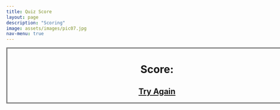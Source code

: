 ```yaml
---
title: Quiz Score
layout: page
description: "Scoring"
image: assets/images/pic07.jpg
nav-menu: true
---
```


<script>
    displayScore = localStorage.getItem("finalScore");
    console.log(displayScore)
</script>

<style>
    .boxed {
        width:800px;
        margin: auto;
        border: 3px solid grey;
    }

    h1 {
        text-align: center;
    }

    h2 {
        text-align: center;
        color: blue;
    }

</style>

<div class="boxed">
    <h1>
        Score:
        <script type="text/javascript">
            document.write(displayScore)
        </script>
    </h1>
    <h2><a href="/Runtime-Terror/landing.html">Try Again</a></h2>
</div>


